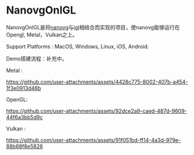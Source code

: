 # NanovgOnIGL

NanovgOnIGL是将[nanovg](https://github.com/memononen/nanovg)与[igl](https://github.com/facebook/igl)相结合而实现的项目，使nanovg能够运行在Opengl, Metal，Vulkan之上。

Support Platforms : MacOS, Windows, Linux, iOS, Android.

Demo搭建流程：补充中。

Metal :

https://github.com/user-attachments/assets/4428c775-8002-407b-a454-1f3e0913d46b

OpenGL:

https://github.com/user-attachments/assets/92dce2a9-caed-487d-9609-44f6a3bb5d9c

Vulkan  : 

https://github.com/user-attachments/assets/91f051bd-ff14-4a3d-979e-88b68f8e5826
